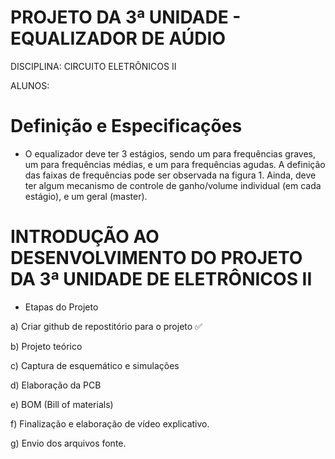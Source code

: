 # PROJETO DA 3ª UNIDADE - EQUALIZADOR DE AÚDIO

DISCIPLINA: CIRCUITO ELETRÔNICOS II

ALUNOS:

# Definição e Especificações

- O equalizador deve ter 3 estágios, sendo um para frequências graves, um para frequências médias, e um para frequências agudas. A definição das faixas de frequências pode ser observada na figura 1. Ainda, deve ter algum mecanismo de controle de ganho/volume individual (em cada estágio), e um geral (master).


# INTRODUÇÃO AO DESENVOLVIMENTO DO PROJETO DA 3ª UNIDADE DE ELETRÔNICOS II

- Etapas do Projeto

a) Criar github de repostitório para o projeto ✅

b) Projeto teórico

c) Captura de esquemático e simulações

d) Elaboração da PCB

e) BOM (Bill of materials)

f) Finalização e elaboração de vídeo explicativo.

g) Envio dos arquivos fonte.


